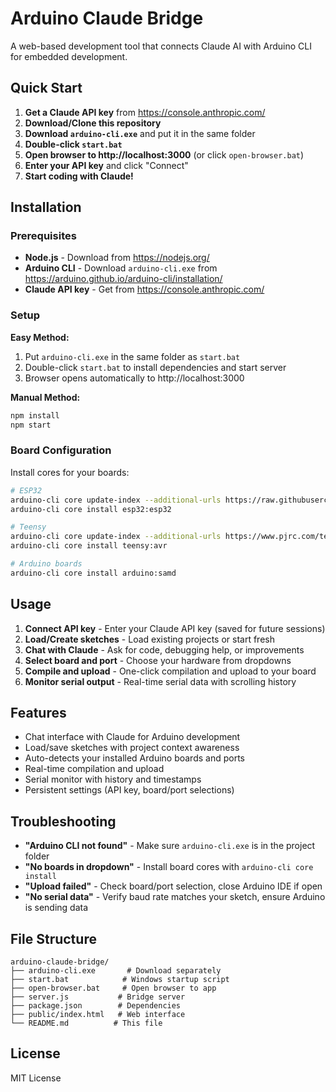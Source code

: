 # Arduino Claude Bridge

A web-based development tool that connects Claude AI with Arduino CLI for embedded development.

## Quick Start

1. **Get a Claude API key** from https://console.anthropic.com/
2. **Download/Clone this repository**
3. **Download `arduino-cli.exe`** and put it in the same folder
4. **Double-click `start.bat`** 
5. **Open browser to http://localhost:3000** (or click `open-browser.bat`)
6. **Enter your API key** and click "Connect"
7. **Start coding with Claude!**

## Installation

### Prerequisites

- **Node.js** - Download from https://nodejs.org/
- **Arduino CLI** - Download `arduino-cli.exe` from https://arduino.github.io/arduino-cli/installation/
- **Claude API key** - Get from https://console.anthropic.com/

### Setup

**Easy Method:**
1. Put `arduino-cli.exe` in the same folder as `start.bat`
2. Double-click `start.bat` to install dependencies and start server
3. Browser opens automatically to http://localhost:3000

**Manual Method:**
```bash
npm install
npm start
```

### Board Configuration

Install cores for your boards:
```bash
# ESP32
arduino-cli core update-index --additional-urls https://raw.githubusercontent.com/espressif/arduino-esp32/gh-pages/package_esp32_index.json
arduino-cli core install esp32:esp32

# Teensy  
arduino-cli core update-index --additional-urls https://www.pjrc.com/teensy/package_teensy_index.json
arduino-cli core install teensy:avr

# Arduino boards
arduino-cli core install arduino:samd
```

## Usage

1. **Connect API key** - Enter your Claude API key (saved for future sessions)
2. **Load/Create sketches** - Load existing projects or start fresh
3. **Chat with Claude** - Ask for code, debugging help, or improvements
4. **Select board and port** - Choose your hardware from dropdowns
5. **Compile and upload** - One-click compilation and upload to your board
6. **Monitor serial output** - Real-time serial data with scrolling history

## Features

- Chat interface with Claude for Arduino development
- Load/save sketches with project context awareness
- Auto-detects your installed Arduino boards and ports
- Real-time compilation and upload
- Serial monitor with history and timestamps
- Persistent settings (API key, board/port selections)

## Troubleshooting

- **"Arduino CLI not found"** - Make sure `arduino-cli.exe` is in the project folder
- **"No boards in dropdown"** - Install board cores with `arduino-cli core install`
- **"Upload failed"** - Check board/port selection, close Arduino IDE if open
- **"No serial data"** - Verify baud rate matches your sketch, ensure Arduino is sending data

## File Structure

```
arduino-claude-bridge/
├── arduino-cli.exe       # Download separately
├── start.bat            # Windows startup script
├── open-browser.bat     # Open browser to app
├── server.js           # Bridge server
├── package.json        # Dependencies
├── public/index.html   # Web interface
└── README.md          # This file
```

## License

MIT License
